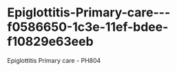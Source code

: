 # Epiglottitis-Primary-care---f0586650-1c3e-11ef-bdee-f10829e63eeb
Epiglottitis Primary care - PH804
